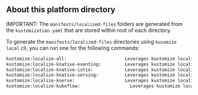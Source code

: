 ## About this platform directory

IMPORTANT: The `manifests/localized-files` folders are generated from the `kustomization.yaml` that are stored within root of each directory.

To generate the `manifests/localized-files` directories using `kusomize local` cli, you can run one for the following commands:

```bash
kustomize:localize-all:                      Leverages kustomize localize to download all remote manifests
kustomize:localize-knative-eventing:         Leverages kustomize localize to download all remote manifests for knative-eventing
kustomize:localize-knative-istio:            Leverages kustomize localize to download all remote manifests for knative-istio
kustomize:localize-knative-serving:          Leverages kustomize localize to download all remote manifests for knative-serving
kustomize:localize-kserve:                   Leverages kustomize localize to download all remote manifests for kserve
kustomize:localize-kubeflow:                   Leverages kustomize localize to download all remote manifests for kubeflow
```
